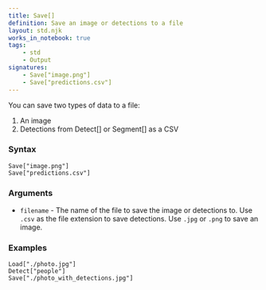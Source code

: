 ```yaml
---
title: Save[]
definition: Save an image or detections to a file
layout: std.njk
works_in_notebook: true
tags:
    - std
    - Output
signatures:
    - Save["image.png"]
    - Save["predictions.csv"]
---
```


You can save two types of data to a file:

1. An image
2. Detections from Detect[] or Segment[] as a CSV

### Syntax

```
Save["image.png"]
Save["predictions.csv"]
```

### Arguments

- `filename` - The name of the file to save the image or detections to. Use `.csv` as the file extension to save detections. Use `.jpg` or `.png` to save an image.

### Examples

```
Load["./photo.jpg"]
Detect["people"]
Save["./photo_with_detections.jpg"]
```
